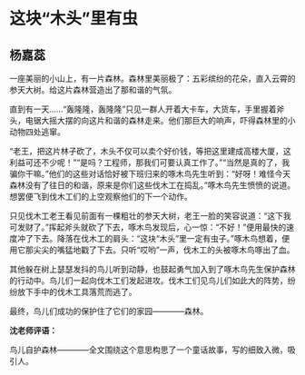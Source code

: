 # 这块“木头”里有虫 #

## 杨嘉蕊 ##

一座美丽的小山上，有一片森林。森林里美丽极了：五彩缤纷的花朵，直入云霄的参天大树。给这片森林营造出了那和谐的气氛。

直到有一天……“轰隆隆，轰隆隆”只见一群人开着大卡车，大货车，手里握着斧头，电锯大摇大摆的向这片和谐的森林走来。他们那巨大的响声，吓得森林里的小动物四处逃窜。

“老王，把这片林子砍了，木头不仅可以卖个好价钱，等把这里建成高楼大厦，这利益可还不少呢！”“是吗？工程师，那我们可要认真工作了。”“当然是真的了，我骗你干嘛。”他们的这些对话恰好被下班归来的啄木鸟先生听到：“好呀！难怪今天森林没有了往日的和谐，原来是你们这些伐木工在捣乱。”啄木鸟先生愤愤的说道。想罢便飞到伐木工们的上空观察他们的下一个动作。

只见伐木工老王看见前面有一棵粗壮的参天大树，老王一脸的笑容说道：“这下我可发财了。”挥起斧头就砍了下去，啄木鸟发现后，心一惊：“不好！”便用最快的速度冲了下去。降落在伐木工的肩头：“这块“木头”里一定有虫子。”啄木鸟想着，便用它那尖尖的嘴猛地戳了下去。只听“哎哟”一声，伐木工的头被啄木鸟啄出了血。

其他躲在树上瑟瑟发抖的鸟儿听到动静，也鼓起勇气加入到了啄木鸟先生保护森林的行动中。鸟儿们一起向伐木工们发起进攻。伐木工们见鸟儿们如此大的阵势，纷纷放下手中的伐木工具落荒而逃了。

最终，鸟儿们成功的保护住了它们的家园————森林。

**沈老师评语：**

鸟儿自护森林————全文围绕这个意思构思了一个童话故事，写的细致入微，吸引人。
